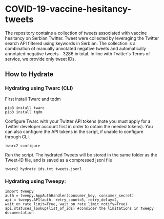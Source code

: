 # COVID-19-vaccine-hesitancy-tweets
The repository contains a collection of tweets associated with vaccine hesitancy on Serbian Twitter. Tweet were collected by leveraging the Twitter search API filtered using keywords in Serbian. The collection is a combination of manually annotated negative tweets and automatically annotated negative tweets - 3286 in total. In line with Twitter's Terms of service, we provide only tweet IDs.

## How to Hydrate
### Hydrating using Twarc (CLI)

First install Twarc and tqdm

    pip3 install twarc
    pip3 install tqdm

Configure Twarc with your Twitter API tokens (note you must apply for a Twitter developer account first in order to obtain the needed tokens). You can also configure the API tokens in the script, if unable to configure through CLI.

    twarc2 configure
Run the script. The hydrated Tweets will be stored in the same folder as the Tweet-ID file, and is saved as a compressed jsonl file

    twarc2 hydrate ids.txt tweets.jsonl


### Hydrating using Tweepy:
    import tweepy
    auth = tweepy.AppAuthHandler(consumer_key, consumer_secret)
    api = tweepy.API(auth, retry_count=5, retry_delay=2, wait_on_rate_limit=True, wait_on_rate_limit_notify=True)
    api.statuses_lookup(list_of_ids) #consider the limitations in tweepy documentation
